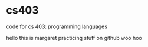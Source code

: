 # cs403
code for cs 403: programming languages

hello this is margaret practicing stuff on github woo hoo

